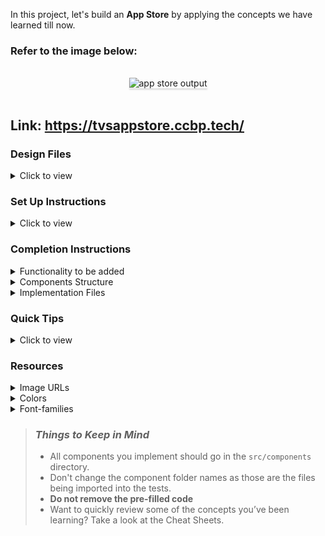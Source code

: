 In this project, let's build an **App Store** by applying the concepts we have learned till now.

### Refer to the image below:

<br/>
<div style="text-align: center;">
    <img src="https://assets.ccbp.in/frontend/content/react-js/app-store-output.gif" alt="app store output" style="max-width:90%;box-shadow:0 2.8px 2.2px rgba(0, 0, 0, 0.12)">
</div>
<br/>

## Link: https://tvsappstore.ccbp.tech/

### Design Files

<details>
<summary>Click to view</summary>

- [Extra Small (Size < 576px) and Small (Size >= 576px)](https://assets.ccbp.in/frontend/content/react-js/app-store-sm-output-v2.png)
- [Medium (Size >= 768px), Large (Size >= 992px) and Extra Large (Size >= 1200px)](https://assets.ccbp.in/frontend/content/react-js/app-store-lg-output-v2.png)

</details>

### Set Up Instructions

<details>
<summary>Click to view</summary>

- Download dependencies by running `npm install`
- Start up the app using `npm start`
</details>

### Completion Instructions

<details>
<summary>Functionality to be added</summary>
<br/>

The app must have the following functionalities

- Initially, the **Social** tab should be active and the apps with **Social** as their category should be displayed
- When a value is provided in the search input
  - The apps in the active category, that include search input value in their name should be displayed
  - When another tab is clicked, the apps in the corresponding category, that include search input value in their name should be displayed
  - The search should be case insensitive
- When the search input is empty,
  - All the apps in the active category should be displayed
  - When another tab is clicked, the apps in the corresponding category should be displayed
- The `AppStore` component is provided with `tabsList`. It consists of a list of tabItem objects with the following properties in each tabItem object

  |     Key     | Data Type |
  | :---------: | :-------: |
  |    tabId    |  String   |
  | displayText |  String   |

- The `AppStore` component is provided with `appsList`. It consists of a list of app objects with the following properties in each app object

  |   Key    | Data Type |
  | :------: | :-------: |
  |  appId   |  Number   |
  | appName  |  String   |
  | imageUrl |  String   |
  | category |  String   |

</details>

<details>
<summary>Components Structure</summary>

<br/>
<div style="text-align: center;">
    <img src="https://assets.ccbp.in/frontend/content/react-js/app-store-component-structure-breakdown.png" alt="app store component structure breakdown" style="max-width:100%;box-shadow:0 2.8px 2.2px rgba(0, 0, 0, 0.12)">
</div>
<br/>

</details>

<details>
<summary>Implementation Files</summary>
<br/>

Use these files to complete the implementation:

- `src/components/AppStore/index.js`
- `src/components/AppStore/index.css`
- `src/components/TabItem/index.js`
- `src/components/TabItem/index.css`
- `src/components/AppItem/index.js`
- `src/components/AppItem/index.css`

</details>

### Quick Tips

<details>
<summary>Click to view</summary>
<br>

- You can use the `cursor` CSS property to specify the mouse cursor to be displayed when pointing over an element

  ```
    cursor: pointer;
  ```

  <br/>
   <img src="https://assets.ccbp.in/frontend/content/react-js/cursor-pointer-img.png" alt="cursor pointer" style="width:100px" />

- You can use the below `outline` CSS property for buttons and input elements to remove the highlighting when the elements are clicked

  ```
    outline: none;
  ```

</details>

### Resources

<details>
<summary>Image URLs</summary>

- [https://assets.ccbp.in/frontend/react-js/app-store/app-store-search-img.png](https://assets.ccbp.in/frontend/react-js/app-store/app-store-search-img.png) alt should be **search icon**

</details>

<details>
<summary>Colors</summary>

<br/>

<div style="background-color: #fff1eb; width: 150px; padding: 10px; color: black">Hex: #fff1eb</div>
<div style="background-color: #ace0f9; width: 150px; padding: 10px; color: black">Hex: #ace0f9</div>
<div style="background-color: #1e293b; width: 150px; padding: 10px; color: white">Hex: #1e293b</div>
<div style="background-color: #7b8794; width: 150px; padding: 10px; color: white">Hex: #7b8794</div>
<div style="background-color: #dfe2e5; width: 150px; padding: 10px; color: black">Hex: #dfe2e5</div>
<div style="background-color: #2563eb; width: 150px; padding: 10px; color: white">Hex: #2563eb</div>
<div style="background-color: #ffffff; width: 150px; padding: 10px; color: black">Hex: #ffffff</div>

</details>

<details>
<summary>Font-families</summary>

- Bree Serif

</details>

> ### _Things to Keep in Mind_
>
> - All components you implement should go in the `src/components` directory.
> - Don't change the component folder names as those are the files being imported into the tests.
> - **Do not remove the pre-filled code**
> - Want to quickly review some of the concepts you’ve been learning? Take a look at the Cheat Sheets.
